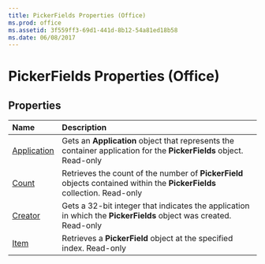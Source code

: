 ```yaml
---
title: PickerFields Properties (Office)
ms.prod: office
ms.assetid: 3f559ff3-69d1-441d-8b12-54a81ed18b58
ms.date: 06/08/2017
---
```



# PickerFields Properties (Office)

## Properties



|**Name**|**Description**|
|:-----|:-----|
|[Application](pickerfields-application-property-office.md)|Gets an **Application** object that represents the container application for the **PickerFields** object. Read-only|
|[Count](pickerfields-count-property-office.md)|Retrieves the count of the number of **PickerField** objects contained within the **PickerFields** collection. Read-only|
|[Creator](pickerfields-creator-property-office.md)|Gets a 32-bit integer that indicates the application in which the **PickerFields** object was created. Read-only|
|[Item](pickerfields-item-property-office.md)|Retrieves a **PickerField** object at the specified index. Read-only|

